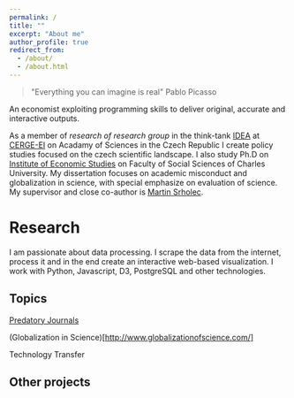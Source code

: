 ```yaml
---
permalink: /
title: ""
excerpt: "About me"
author_profile: true
redirect_from: 
  - /about/
  - /about.html
---
```



> "Everything you can imagine is real" Pablo Picasso


An economist exploiting programming skills to deliver original, accurate and interactive outputs.

As a member of _research of research group_ in the think-tank <a href="https://idea.cerge-ei.cz/" target="_blank">IDEA</a> at <a href="https://cerge-ei.cz/" target="_blank">CERGE-EI</a> on Acadamy of Sciences in the Czech Republic I create policy studies focused on the czech scientific landscape. 
I also study Ph.D on <a href="http://ies.fsv.cuni.cz/" target="_blank">Institute of Economic Studies</a>
 on Faculty of Social Sciences of Charles University. My dissertation focuses on academic misconduct and globalization in science, with special emphasize on evaluation of science. 
 My supervisor and close co-author is <a href="https://home.cerge-ei.cz/srholec/" target="_blank">Martin Srholec</a>. 

Research
======
I am passionate about data processing. I scrape the data from the internet, process it and in the end create an interactive web-based visualization. I work with Python, Javascript, D3, PostgreSQL and other technologies.

Topics
-----
<a href="https://idea.cerge-ei.cz/files/PredatoriMistni/" target="_blank">Predatory Journals</a>

(Globalization in Science)[http://www.globalizationofscience.com/]

Technology Transfer


Other projects
-----

